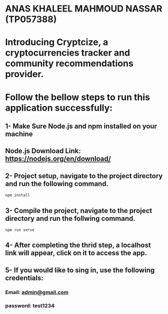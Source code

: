 # ANAS KHALEEL MAHMOUD NASSAR (TP057388)
# Introducing Cryptcize, a cryptocurrencies tracker and community recommendations provider.


# Follow the bellow steps to run this application successfully: 

## 1- Make Sure Node.js and npm installed on your machine
## Node.js Download Link: https://nodejs.org/en/download/

## 2- Project setup, navigate to the project directory and run the following command.
```
npm install
```

## 3- Compile the project, navigate to the project directory and run the follwing command.
```
npm run serve
```

## 4- After completing the thrid step, a localhost link will appear, click on it to access the app.

## 5- If you would like to sing in, use the following credentials: 
### Email: admin@gmail.com
### password: test1234
